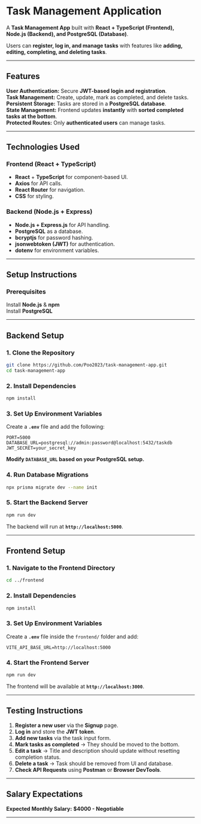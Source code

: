 # **Task Management Application**

A **Task Management App** built with **React + TypeScript (Frontend), Node.js (Backend), and PostgreSQL (Database)**.  

Users can **register, log in, and manage tasks** with features like **adding, editing, completing, and deleting tasks**.

---

## **Features**
**User Authentication:** Secure **JWT-based login and registration**.  
**Task Management:** Create, update, mark as completed, and delete tasks.  
**Persistent Storage:** Tasks are stored in a **PostgreSQL database**.  
**State Management:** Frontend updates **instantly** with **sorted completed tasks at the bottom**.  
**Protected Routes:** Only **authenticated users** can manage tasks.  

---

## **Technologies Used**
### **Frontend (React + TypeScript)**
- **React** + **TypeScript** for component-based UI.
- **Axios** for API calls.
- **React Router** for navigation.
- **CSS** for styling.

### **Backend (Node.js + Express)**
- **Node.js + Express.js** for API handling.
- **PostgreSQL** as a database.
- **bcryptjs** for password hashing.
- **jsonwebtoken (JWT)** for authentication.
- **dotenv** for environment variables.

---

## **Setup Instructions**
### **Prerequisites**
Install **Node.js** & **npm**  
Install **PostgreSQL**  

---

## **Backend Setup**
### **1. Clone the Repository**
```bash
git clone https://github.com/Poo2023/task-management-app.git
cd task-management-app
```

### **2. Install Dependencies**
```bash
npm install
```

### **3. Set Up Environment Variables**
Create a **`.env`** file and add the following:
```env
PORT=5000
DATABASE_URL=postgresql://admin:password@localhost:5432/taskdb
JWT_SECRET=your_secret_key
```
**Modify `DATABASE_URL` based on your PostgreSQL setup.**

### **4. Run Database Migrations**
```bash
npx prisma migrate dev --name init
```

### **5. Start the Backend Server**
```bash
npm run dev
```
The backend will run at **`http://localhost:5000`**.

---

## **Frontend Setup**
### **1. Navigate to the Frontend Directory**
```bash
cd ../frontend
```

### **2. Install Dependencies**
```bash
npm install
```

### **3. Set Up Environment Variables**
Create a **`.env`** file inside the `frontend/` folder and add:
```env
VITE_API_BASE_URL=http://localhost:5000
```

### **4. Start the Frontend Server**
```bash
npm run dev
```
The frontend will be available at **`http://localhost:3000`**.

---

## **Testing Instructions**
1. **Register a new user** via the **Signup** page.
2. **Log in** and store the **JWT token**.
3. **Add new tasks** via the task input form.
4. **Mark tasks as completed** → They should be moved to the bottom.
5. **Edit a task** → Title and description should update without resetting completion status.
6. **Delete a task** → Task should be removed from UI and database.
7. **Check API Requests** using **Postman** or **Browser DevTools**.

---

## **Salary Expectations**
  **Expected Monthly Salary:** **$4000 - Negotiable**  

---


